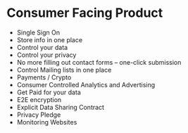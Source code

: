 # Consumer Facing Product

- Single Sign On
- Store info in one place
- Control your data
- Control your privacy
- No more filling out contact forms – one-click submission
- Control Mailing lists in one place
- Payments / Crypto
- Consumer Controlled Analytics and Advertising
- Get Paid for your data
- E2E encryption
- Explicit Data Sharing Contract
- Privacy Pledge
- Monitoring Websites

